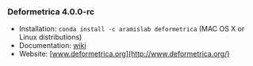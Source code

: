 ### Deformetrica 4.0.0-rc

- Installation: `conda install -c aramislab deformetrica` (MAC OS X or Linux distributions)
- Documentation: [wiki](https://gitlab.icm-institute.org/aramislab/deformetrica/wikis/home)
- Website: [www.deformetrica.org](http://www.deformetrica.org/)

